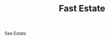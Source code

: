---
title: Fast Estate
letter: F
permalink: "/definitions/bld-fast-estate.html"
body: See Estats
published_at: '2018-07-07'
source: Black's Law Dictionary 2nd Ed (1910)
layout: post
---